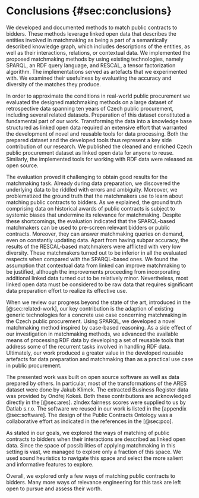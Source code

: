 # Conclusions {#sec:conclusions}

<!--
See p. 3, <http://fis.vse.cz/wp-content/uploads/2014/02/Standardy_zpracovani_doktorskych_praci.pdf>
-->

<!-- Summary of the main contributions -->

We developed and documented methods to match public contracts to bidders.
These methods leverage linked open data that describes the entities involved in matchmaking as being a part of a semantically described knowledge graph, which includes descriptions of the entities, as well as their interactions, relations, or contextual data.
We implemented the proposed matchmaking methods by using existing technologies, namely SPARQL, an RDF query language, and RESCAL, a tensor factorization algorithm.
The implementations served as artefacts that we experimented with.
We examined their usefulness by evaluating the accuracy and diversity of the matches they produce.

In order to approximate the conditions in real-world public procurement we evaluated the designed matchmaking methods on a large dataset of retrospective data spanning ten years of Czech public procurement, including several related datasets.
Preparation of this dataset constituted a fundamental part of our work.
Transforming the data into a knowledge base structured as linked open data required an extensive effort that warranted the development of novel and reusable tools for data processing.
Both the prepared dataset and the developed tools thus represent a key side contribution of our research.
We published the cleaned and enriched Czech public procurement dataset as linked open data for anyone to reuse.
Similarly, the implemented tools for working with RDF data were released as open source.

The evaluation proved it challenging to obtain good results for the matchmaking task.
Already during data preparation, we discovered the underlying data to be riddled with errors and ambiguity.
Moreover, we problematized the ground truth that the matchmakers use to learn about matching public contracts to bidders.
As we explained, the ground truth comprising data on historical awards of public contracts is subject to systemic biases that undermine its relevance for matchmaking.
Despite these shortcomings, the evaluation indicated that the SPARQL-based matchmakers can be used to pre-screen relevant bidders or public contracts.
Moreover, they can answer matchmaking queries on demand, even on constantly updating data.
Apart from having subpar accuracy, the results of the RESCAL-based matchmakers were afflicted with very low diversity.
These matchmakers turned out to be inferior in all the evaluated respects when compared with the SPARQL-based ones.
We found the assumption that contextual data from linked can improve matchmaking to be justified, although the improvements proceeding from incorporating additional linked data turned out to be relatively minor.
Nevertheless, most linked open data must be considered to be raw data that requires significant data preparation effort to realize its effective use.

<!-- Delta from the state of the art -->

When we review our progress beyond the state of the art, introduced in the [@sec:related-work], our key contribution is the adaption of existing generic technologies for a concrete use case concerning matchmaking in the Czech public procurement.
Using SPARQL, we developed a novel matchmaking method inspired by case-based reasoning.
As a side effect of our investigation in matchmaking methods, we advanced the available means of processing RDF data by developing a set of reusable tools that address some of the recurrent tasks involved in handling RDF data.
Ultimately, our work produced a greater value in the developed reusable artefacts for data preparation and matchmaking than as a practical use case in public procurement.

The presented work was built on open source software as well as data prepared by others.
In particular, most of the transformations of the ARES dataset were done by Jakub Klímek. 
The extracted Business Register data was provided by Ondřej Kokeš.
Both these contributions are acknowledged directly in the [@sec:ares].
zIndex fairness scores were supplied to us by Datlab s.r.o.
The software we reused in our work is listed in the [appendix @sec:software].
The design of the Public Contracts Ontology was a collaborative effort as indicated in the references in the [@sec:pco].

<!-- Assessment of the applicability of the work

A practical service for Datlab?
Reusable tools for data processing
What needs to be done to reuse the matchmakers?
Practical use?
-->

<!-- Assessment of degree of fulfillment of the stated goals -->

As stated in our goals, we explored the ways of matching of public contracts to bidders when their interactions are described as linked open data.
Since the space of possibilities of applying matchmaking in this setting is vast, we managed to explore only a fraction of this space.
We used sound heuristics to navigate this space and select the more salient and informative features to explore.
<!-- Future work -->
Overall, we explored only a few ways of matching public contracts to bidders.
Many more ways of relevance engineering for this task are left open to pursue and assess their worth.
<!-- Our work suggests that improving the data quality may produce the highest returns. -->

